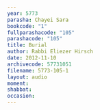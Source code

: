 ```yaml
---
year: 5773
parasha: Chayei Sara
bookcode: "1"
fullparashacode: "105"
parashacode: "105"
title: Burial
author: Rabbi Eliezer Hirsch
date: 2012-11-10
archivecode: 57731051
filename: 5773-105-1
layout: audio
moment: 
shabbat: 
occasion: 
---
```

